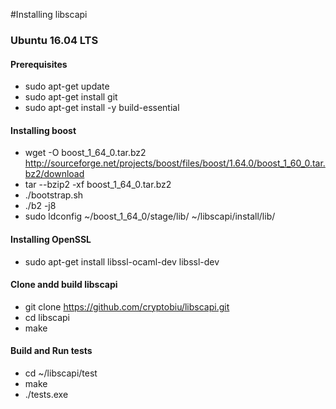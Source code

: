 #Installing libscapi

### Ubuntu 16.04 LTS

#### Prerequisites
- sudo apt-get update
- sudo apt-get install git
- sudo apt-get install -y build-essential

#### Installing boost
- wget -O boost_1_64_0.tar.bz2 http://sourceforge.net/projects/boost/files/boost/1.64.0/boost_1_60_0.tar.bz2/download
- tar --bzip2 -xf boost_1_64_0.tar.bz2
-  ./bootstrap.sh
-  ./b2 -j8
- sudo ldconfig ~/boost_1_64_0/stage/lib/ ~/libscapi/install/lib/

#### Installing OpenSSL
- sudo apt-get install libssl-ocaml-dev libssl-dev

#### Clone andd build libscapi
- git clone https://github.com/cryptobiu/libscapi.git
- cd libscapi
- make

#### Build and Run tests
- cd ~/libscapi/test
- make
- ./tests.exe

